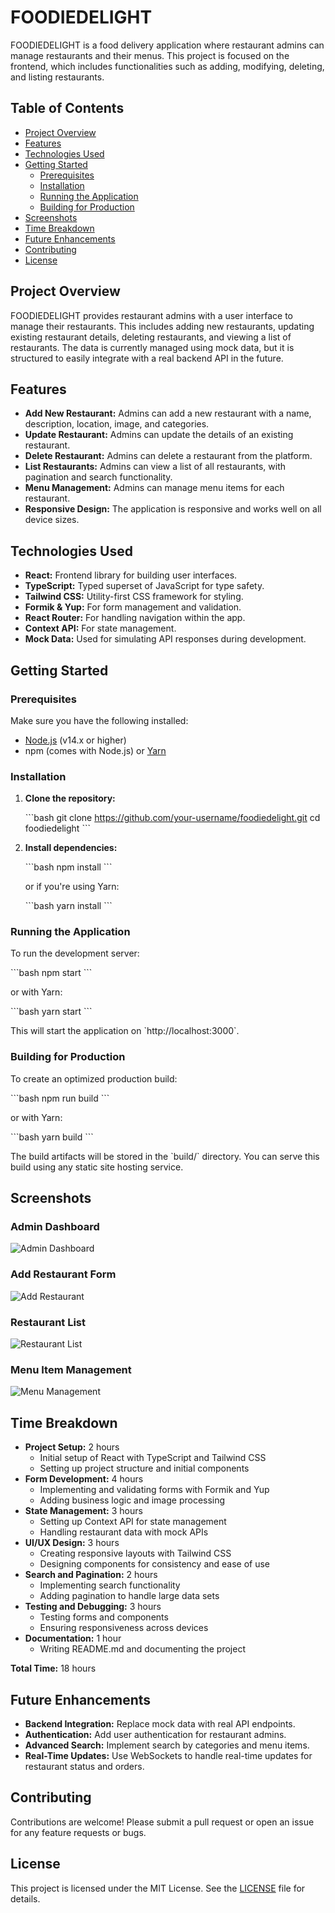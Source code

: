 # FOODIEDELIGHT

FOODIEDELIGHT is a food delivery application where restaurant admins can manage restaurants and their menus. This project is focused on the frontend, which includes functionalities such as adding, modifying, deleting, and listing restaurants.

## Table of Contents

- [Project Overview](#project-overview)
- [Features](#features)
- [Technologies Used](#technologies-used)
- [Getting Started](#getting-started)
  - [Prerequisites](#prerequisites)
  - [Installation](#installation)
  - [Running the Application](#running-the-application)
  - [Building for Production](#building-for-production)
- [Screenshots](#screenshots)
- [Time Breakdown](#time-breakdown)
- [Future Enhancements](#future-enhancements)
- [Contributing](#contributing)
- [License](#license)

## Project Overview

FOODIEDELIGHT provides restaurant admins with a user interface to manage their restaurants. This includes adding new restaurants, updating existing restaurant details, deleting restaurants, and viewing a list of restaurants. The data is currently managed using mock data, but it is structured to easily integrate with a real backend API in the future.

## Features

- **Add New Restaurant:** Admins can add a new restaurant with a name, description, location, image, and categories.
- **Update Restaurant:** Admins can update the details of an existing restaurant.
- **Delete Restaurant:** Admins can delete a restaurant from the platform.
- **List Restaurants:** Admins can view a list of all restaurants, with pagination and search functionality.
- **Menu Management:** Admins can manage menu items for each restaurant.
- **Responsive Design:** The application is responsive and works well on all device sizes.

## Technologies Used

- **React:** Frontend library for building user interfaces.
- **TypeScript:** Typed superset of JavaScript for type safety.
- **Tailwind CSS:** Utility-first CSS framework for styling.
- **Formik & Yup:** For form management and validation.
- **React Router:** For handling navigation within the app.
- **Context API:** For state management.
- **Mock Data:** Used for simulating API responses during development.

## Getting Started

### Prerequisites

Make sure you have the following installed:

- [Node.js](https://nodejs.org/) (v14.x or higher)
- npm (comes with Node.js) or [Yarn](https://yarnpkg.com/)

### Installation

1. **Clone the repository:**

   \`\`\`bash
   git clone https://github.com/your-username/foodiedelight.git
   cd foodiedelight
   \`\`\`

2. **Install dependencies:**

   \`\`\`bash
   npm install
   \`\`\`

   or if you're using Yarn:

   \`\`\`bash
   yarn install
   \`\`\`

### Running the Application

To run the development server:

\`\`\`bash
npm start
\`\`\`

or with Yarn:

\`\`\`bash
yarn start
\`\`\`

This will start the application on \`http://localhost:3000\`.

### Building for Production

To create an optimized production build:

\`\`\`bash
npm run build
\`\`\`

or with Yarn:

\`\`\`bash
yarn build
\`\`\`

The build artifacts will be stored in the \`build/\` directory. You can serve this build using any static site hosting service.

## Screenshots

### Admin Dashboard

![Admin Dashboard](screenshots/admin-dashboard.png)

### Add Restaurant Form

![Add Restaurant](screenshots/add-restaurant.png)

### Restaurant List

![Restaurant List](screenshots/restaurant-list.png)

### Menu Item Management

![Menu Management](screenshots/menu-management.png)

## Time Breakdown

- **Project Setup:** 2 hours
  - Initial setup of React with TypeScript and Tailwind CSS
  - Setting up project structure and initial components
- **Form Development:** 4 hours
  - Implementing and validating forms with Formik and Yup
  - Adding business logic and image processing
- **State Management:** 3 hours
  - Setting up Context API for state management
  - Handling restaurant data with mock APIs
- **UI/UX Design:** 3 hours
  - Creating responsive layouts with Tailwind CSS
  - Designing components for consistency and ease of use
- **Search and Pagination:** 2 hours
  - Implementing search functionality
  - Adding pagination to handle large data sets
- **Testing and Debugging:** 3 hours
  - Testing forms and components
  - Ensuring responsiveness across devices
- **Documentation:** 1 hour
  - Writing README.md and documenting the project

**Total Time:** 18 hours

## Future Enhancements

- **Backend Integration:** Replace mock data with real API endpoints.
- **Authentication:** Add user authentication for restaurant admins.
- **Advanced Search:** Implement search by categories and menu items.
- **Real-Time Updates:** Use WebSockets to handle real-time updates for restaurant status and orders.

## Contributing

Contributions are welcome! Please submit a pull request or open an issue for any feature requests or bugs.

## License

This project is licensed under the MIT License. See the [LICENSE](LICENSE) file for details.

